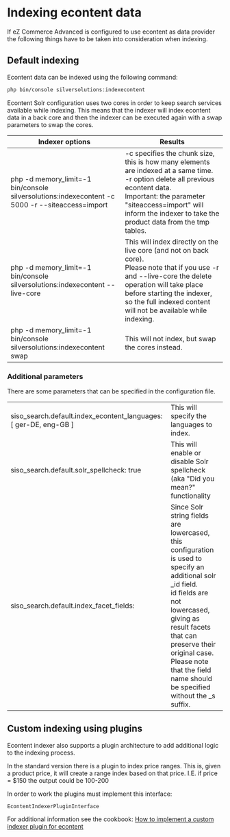 # Indexing econtent data

If eZ Commerce Advanced is configured to use econtent as data provider the following things have to be taken into consideration when indexing.

## Default indexing

Econtent data can be indexed using the following command:

``` bash
php bin/console silversolutions:indexecontent
```

Econtent Solr configuration uses two cores in order to keep search services available while indexing. This means that the indexer will index econtent data in a back core and then the indexer can be executed again with a swap parameters to swap the cores.

|Indexer options|Results|
|--- |--- |
|php -d memory_limit=-1 bin/console silversolutions:indexecontent -c 5000 -r --siteaccess=import|-c specifies the chunk size, this is how many elements are indexed at a same time.</br>-r option delete all previous econtent data.</br>Important: the parameter "siteaccess=import" will inform the indexer to take the product data from the tmp tables.|
|php -d memory_limit=-1 bin/console silversolutions:indexecontent --live-core|This will index directly on the live core (and not on back core).</br> Please note that if you use -r and --live-core the delete operation will take place before starting the indexer, so the full indexed content will not be available while indexing.|
|php -d memory_limit=-1 bin/console silversolutions:indexecontent swap|This will not index, but swap the cores instead.|


### Additional parameters

There are some parameters that can be specified in the configuration file. 

|||
|--- |--- |
|siso_search.default.index_econtent_languages: [ ger-DE, eng-GB ]|This will specify the languages to index.|
|siso_search.default.solr_spellcheck: true|This will enable or disable Solr spellcheck (aka "Did you mean?" functionality|
|siso_search.default.index_facet_fields:|Since Solr string fields are lowercased, this configuration is used to specify an additional solr _id field.</br>id fields are not lowercased, giving as result facets that can preserve their original case.</br>Please note that the field name should be specified without the _s suffix.|


## Custom indexing using plugins

Econtent indexer also supports a plugin architecture to add additional logic to the indexing process.

In the standard version there is a plugin to index price ranges. This is, given a product price, it will create a range index based on that price. I.E. if price = $150 the output could be 100-200

In order to work the plugins must implement this interface:

    EcontentIndexerPluginInterface

For additional information see the cookbook: [How to implement a custom indexer plugin for econtent](../../econtent_cookbook/econtent_search_cookbook/how_to_implement_a_custom_indexer_plugin_for_econtent.md)
